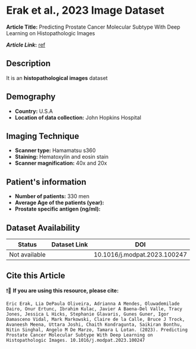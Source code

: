 # **Erak et al., 2023 Image Dataset**
**Article Title:** Predicting Prostate Cancer Molecular Subtype With Deep Learning on Histopathologic Images

**_Article Link_:** [ref](https://pubmed.ncbi.nlm.nih.gov/37307876/)

## **Description**
It is an **histopathological images** dataset

## **Demography**
+ **Country:** U.S.A
+ **Location of data collection:** John Hopkins Hospital

## **Imaging Technique**
+ **Scanner type:** Hamamatsu s360
+ **Staining:** Hematoxylin and eosin stain
+ **Scanner magnification:** 40x and 20x
  
## **Patient's information**
+ **Number of patients:** 330 men
+ **Average Age of the patients (year):** 
+ **Prostate specific antigen (ng/ml):** 

## **Dataset Availability**

|**Status**|**Dataset Link**|**DOI**|
|:---:|:---:|:---:|
|Not available|  | 10.1016/j.modpat.2023.100247




  
## **Cite this Article**

❗🛑 **If you are using this resource, please cite:**

```
Eric Erak, Lia DePaula Oliveira, Adrianna A Mendes, Oluwademilade Dairo, Onur Ertunc, Ibrahim Kulac, Javier A Baena-Del Valle, Tracy Jones, Jessica L Hicks, Stephanie Glavaris, Gunes Guner, Igor Damasceno Vidal, Mark Markowski, Claire de la Calle, Bruce J Trock, Avaneesh Meena, Uttara Joshi, Chaith Kondragunta, Saikiran Bonthu, Nitin Singhal, Angelo M De Marzo, Tamara L Lotan. (2023). Predicting Prostate Cancer Molecular Subtype With Deep Learning on Histopathologic Images. 10.1016/j.modpat.2023.100247

```

